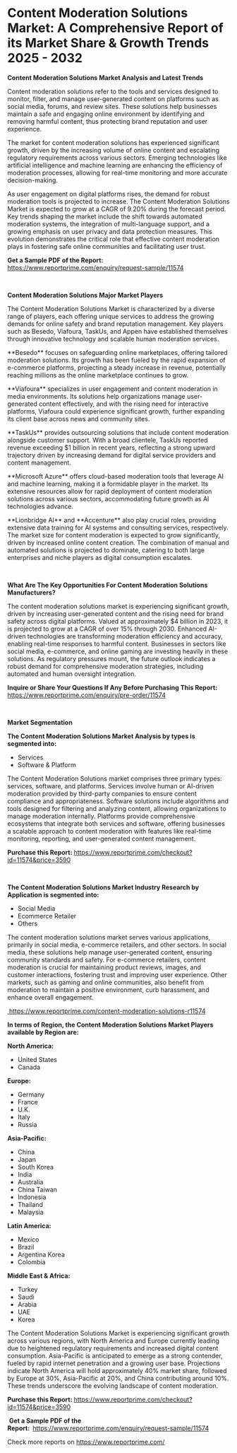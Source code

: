 <p><h1>Content Moderation Solutions Market: A Comprehensive Report of its Market Share & Growth Trends 2025 - 2032</h1></p><p><strong>Content Moderation Solutions Market Analysis and Latest Trends</strong></p>
<p><p>Content moderation solutions refer to the tools and services designed to monitor, filter, and manage user-generated content on platforms such as social media, forums, and review sites. These solutions help businesses maintain a safe and engaging online environment by identifying and removing harmful content, thus protecting brand reputation and user experience.</p><p>The market for content moderation solutions has experienced significant growth, driven by the increasing volume of online content and escalating regulatory requirements across various sectors. Emerging technologies like artificial intelligence and machine learning are enhancing the efficiency of moderation processes, allowing for real-time monitoring and more accurate decision-making. </p><p>As user engagement on digital platforms rises, the demand for robust moderation tools is projected to increase. The Content Moderation Solutions Market is expected to grow at a CAGR of 9.20% during the forecast period. Key trends shaping the market include the shift towards automated moderation systems, the integration of multi-language support, and a growing emphasis on user privacy and data protection measures. This evolution demonstrates the critical role that effective content moderation plays in fostering safe online communities and facilitating user trust.</p></p>
<p><strong>Get a Sample PDF of the Report:&nbsp;</strong> <a href="https://www.reportprime.com/enquiry/request-sample/11574?utm_campaign=2185&utm_medium=2&utm_source=Github&utm_content=ia&utm_term=21032025&utm_id=content-moderation-solutions">https://www.reportprime.com/enquiry/request-sample/11574</a></p>
<p>&nbsp;</p>
<p><strong>Content Moderation Solutions Major Market Players</strong></p>
<p><p>The Content Moderation Solutions Market is characterized by a diverse range of players, each offering unique services to address the growing demands for online safety and brand reputation management. Key players such as Besedo, Viafoura, TaskUs, and Appen have established themselves through innovative technology and scalable human moderation services.</p><p>**Besedo** focuses on safeguarding online marketplaces, offering tailored moderation solutions. Its growth has been fueled by the rapid expansion of e-commerce platforms, projecting a steady increase in revenue, potentially reaching millions as the online marketplace continues to grow.</p><p>**Viafoura** specializes in user engagement and content moderation in media environments. Its solutions help organizations manage user-generated content effectively, and with the rising need for interactive platforms, Viafoura could experience significant growth, further expanding its client base across news and community sites.</p><p>**TaskUs** provides outsourcing solutions that include content moderation alongside customer support. With a broad clientele, TaskUs reported revenue exceeding $1 billion in recent years, reflecting a strong upward trajectory driven by increasing demand for digital service providers and content management.</p><p>**Microsoft Azure** offers cloud-based moderation tools that leverage AI and machine learning, making it a formidable player in the market. Its extensive resources allow for rapid deployment of content moderation solutions across various sectors, accommodating future growth as AI technologies advance.</p><p>**Lionbridge AI** and **Accenture** also play crucial roles, providing extensive data training for AI systems and consulting services, respectively. The market size for content moderation is expected to grow significantly, driven by increased online content creation. The combination of manual and automated solutions is projected to dominate, catering to both large enterprises and niche players as digital consumption escalates.</p></p>
<p>&nbsp;</p>
<p><strong>What Are The Key Opportunities For Content Moderation Solutions Manufacturers?</strong></p>
<p><p>The content moderation solutions market is experiencing significant growth, driven by increasing user-generated content and the rising need for brand safety across digital platforms. Valued at approximately $4 billion in 2023, it is projected to grow at a CAGR of over 15% through 2030. Enhanced AI-driven technologies are transforming moderation efficiency and accuracy, enabling real-time responses to harmful content. Businesses in sectors like social media, e-commerce, and online gaming are investing heavily in these solutions. As regulatory pressures mount, the future outlook indicates a robust demand for comprehensive moderation strategies, including automated and human oversight integration.</p></p>
<p><strong>Inquire or Share Your Questions If Any Before Purchasing This Report:</strong> <a href="https://www.reportprime.com/enquiry/pre-order/11574?utm_campaign=2185&utm_medium=2&utm_source=Github&utm_content=ia&utm_term=21032025&utm_id=content-moderation-solutions">https://www.reportprime.com/enquiry/pre-order/11574</a></p>
<p>&nbsp;</p>
<p><strong>Market Segmentation</strong></p>
<p><strong>The Content Moderation Solutions Market Analysis by types is segmented into:</strong></p>
<p><ul><li>Services</li><li>Software & Platform</li></ul></p>
<p><p>The Content Moderation Solutions market comprises three primary types: services, software, and platforms. Services involve human or AI-driven moderation provided by third-party companies to ensure content compliance and appropriateness. Software solutions include algorithms and tools designed for filtering and analyzing content, allowing organizations to manage moderation internally. Platforms provide comprehensive ecosystems that integrate both services and software, offering businesses a scalable approach to content moderation with features like real-time monitoring, reporting, and user-generated content management.</p></p>
<p><strong>Purchase this Report:&nbsp;</strong><a href="https://www.reportprime.com/checkout?id=11574&price=3590&utm_campaign=2185&utm_medium=2&utm_source=Github&utm_content=ia&utm_term=21032025&utm_id=content-moderation-solutions">https://www.reportprime.com/checkout?id=11574&price=3590</a></p>
<p>&nbsp;</p>
<p><strong>The Content Moderation Solutions Market Industry Research by Application is segmented into:</strong></p>
<p><ul><li>Social Media</li><li>Ecommerce Retailer</li><li>Others</li></ul></p>
<p><p>The content moderation solutions market serves various applications, primarily in social media, e-commerce retailers, and other sectors. In social media, these solutions help manage user-generated content, ensuring community standards and safety. For e-commerce retailers, content moderation is crucial for maintaining product reviews, images, and customer interactions, fostering trust and improving user experience. Other markets, such as gaming and online communities, also benefit from moderation to maintain a positive environment, curb harassment, and enhance overall engagement.</p></p>
<p><a href="https://www.reportprime.com/content-moderation-solutions-r11574?utm_campaign=2185&utm_medium=2&utm_source=Github&utm_content=ia&utm_term=21032025&utm_id=content-moderation-solutions">&nbsp;https://www.reportprime.com/content-moderation-solutions-r11574</a></p>
<p><strong>In terms of Region, the Content Moderation Solutions Market Players available by Region are:</strong></p>
<p>
    <p> <strong> North America: </strong>
        <ul>
            <li>United States</li>
            <li>Canada</li>
        </ul>
        </p> 
    <p> <strong> Europe: </strong>
        <ul>
            <li>Germany</li>
            <li>France</li>
            <li>U.K.</li>
            <li>Italy</li>
            <li>Russia</li>
        </ul>
        </p> 
    <p> <strong> Asia-Pacific: </strong>
        <ul>
            <li>China</li>
            <li>Japan</li>
            <li>South Korea</li>
            <li>India</li>
            <li>Australia</li>
            <li>China Taiwan</li>
            <li>Indonesia</li>
            <li>Thailand</li>
            <li>Malaysia</li>
        </ul>
        </p> 
    <p> <strong> Latin America: </strong>
        <ul>
            <li>Mexico</li>
            <li>Brazil</li>
            <li>Argentina Korea</li>
            <li>Colombia</li>
        </ul>
        </p> 
    <p> <strong> Middle East & Africa: </strong>
        <ul>
            <li>Turkey</li>
            <li>Saudi</li>
            <li>Arabia</li>
            <li>UAE</li>
            <li>Korea</li>
        </ul>
    </p>
    </p>
<p><p>The Content Moderation Solutions Market is experiencing significant growth across various regions, with North America and Europe currently leading due to heightened regulatory requirements and increased digital content consumption. Asia-Pacific is anticipated to emerge as a strong contender, fueled by rapid internet penetration and a growing user base. Projections indicate North America will hold approximately 40% market share, followed by Europe at 30%, Asia-Pacific at 20%, and China contributing around 10%. These trends underscore the evolving landscape of content moderation.</p></p>
<p><strong>Purchase this Report: </strong><a href="https://www.reportprime.com/checkout?id=11574&price=3590&utm_campaign=2185&utm_medium=2&utm_source=Github&utm_content=ia&utm_term=21032025&utm_id=content-moderation-solutions">https://www.reportprime.com/checkout?id=11574&price=3590</a></p>
<p>&nbsp;<strong>Get a Sample PDF of the Report:&nbsp;&nbsp;</strong><a href="https://www.reportprime.com/enquiry/request-sample/11574?utm_campaign=2185&utm_medium=2&utm_source=Github&utm_content=ia&utm_term=21032025&utm_id=content-moderation-solutions">https://www.reportprime.com/enquiry/request-sample/11574</a></p>
<p><strong></strong></p>
<p>Check more reports on <a href="https://www.reportprime.com/?utm_campaign=2185&utm_medium=2&utm_source=Github&utm_content=ia&utm_term=21032025&utm_id=content-moderation-solutions">https://www.reportprime.com/</a></p>
